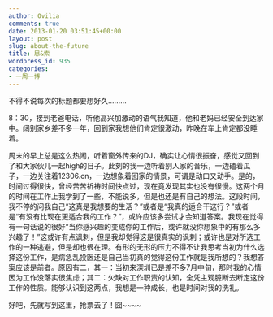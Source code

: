 ```yaml
---
author: Ovilia
comments: true
date: 2013-01-20 03:51:45+00:00
layout: post
slug: about-the-future
title: 思&索
wordpress_id: 935
categories:
- 一周一博
---
```


不得不说每次的标题都要想好久.........

8：30，接到老爸电话，听他高兴加激动的语气我知道，他和老妈已经安全到达家中。阔别家乡差不多一年，回到家我想他们肯定很激动，昨晚在车上肯定都没睡着。

周末的早上总是这么热闹，听着窗外传来的DJ，确实让心情很振奋，感觉又回到了和大家伙儿一起high的日子。此刻的我一边听着别人家的音乐，一边磕着瓜子，一边关注着12306.cn，一边想象着回家的情景，可谓是动口又动手。是的，时间过得很快，曾经苦苦祈祷时间快点过，现在竟发现其实也没有很慢。这两个月的时间在工作上我学到了一些，不能说多，但是也还是有自己的想法。这段时间，我不停的问我自己“这真是我想要的生活？”或者是“我真的适合干这行？”或者是“有没有比现在更适合我的工作？”，或许应该多尝试才会知道答案。我现在觉得有一句话说的很好“当你感兴趣的变成你的工作后，或许就没你想象中的有那么多兴趣了！”这或许有点讽刺，但是我却觉得这是很真实的讽刺；或许也是对所选工作的一种逃避，但是却也很在理。有形的无形的压力不得不让我思考当初为什么选择这份工作，是病急乱投医还是自己当初真的觉得这份工作就是我所想的？我想答案应该是前者。原因有二，其一：当初来深圳已是差不多7月中旬，那时我的心情因为工作没落实很焦虑；其二：欠缺对工作职责的认知，全凭主观臆断去断定这份工作的性质。能够认识到这两点，我想是一种成长，也是时间对我的洗礼。

好吧，先就写到这里，抢票去了！囧~~~~
